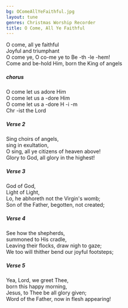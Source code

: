 ```yaml
---
bg: OComeAllYeFaithful.jpg
layout: tune
genres: Christmas Worship Recorder
title: O Come, All Ye Faithful
---
```

  
  
  
O come, all ye faithful  
Joyful and triumphant  
O come ye, O co-me ye to Be -th -le -hem!  
Come and be-hold Him, born the King of angels  
  
  
##### chorus  
  
O come let us adore Him  
O come let us a -dore Him  
O come let us a -dore H -i -m  
Chr -ist the Lord  
  
##### Verse 2  
  
Sing choirs of angels,  
sing in exultation,  
O sing, all ye citizens of heaven above!  
Glory to God, all glory in the highest!  
  
  
##### Verse 3  
  
God of God,  
Light of Light,  
Lo, he abhoreth not the Virgin's womb;  
Son of the Father, begotten, not created;  
  
##### Verse 4  
  
See how the shepherds,  
summoned to His cradle,  
Leaving their flocks, draw nigh to gaze;  
We too will thither bend our joyful footsteps;  
  
##### Verse 5  
  
Yea, Lord, we greet Thee,  
born this happy morning,  
Jesus, to Thee be all glory given;  
Word of the Father, now in flesh appearing!  
